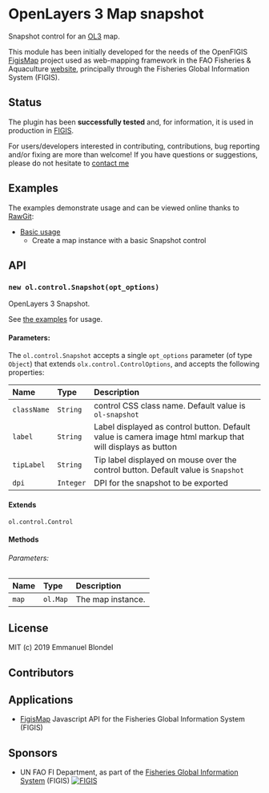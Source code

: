 # OpenLayers 3 Map snapshot

Snapshot control for an [OL3](https://github.com/openlayers/ol3) map.

This module has been initially developed for the needs of the OpenFIGIS [FigisMap](https://github.com/openfigis/FigisMap) project used as web-mapping framework in the FAO Fisheries & Aquaculture [website](http://www.fao.org/fishery/en), principally through the Fisheries Global Information System (FIGIS).

## Status

The plugin has been **successfully tested** and, for information, it is used in production in [FIGIS](http://www.fao.org/fishery/topic/18042/en).

For users/developers interested in contributing, contributions, bug reporting and/or fixing are more than welcome! If you have questions or suggestions, please do not hesitate to [contact me](mailto:emmanuel.blondel1@gmail.com)

## Examples

The examples demonstrate usage and can be viewed online thanks to [RawGit](http://rawgit.com/):

* [Basic usage](http://rawgit.com/eblondel/ol3-snapshot/master/examples/snapshot-default.html)
   * Create a map instance with a basic Snapshot control
   
## API

### `new ol.control.Snapshot(opt_options)`

OpenLayers 3 Snapshot.

See [the examples](./examples) for usage.

#### Parameters:

The ``ol.control.Snapshot`` accepts a single ``opt_options`` parameter (of type ``Object``) that extends ``olx.control.ControlOptions``, and accepts the following properties:

|Name|Type|Description|
|:---|:---|:----------|
|`className`|`String`| control CSS class name. Default value is ``ol-snapshot``|
|`label`|`String`| Label displayed as control button. Default value is camera image html markup that will displays as button|
|`tipLabel`|`String`| Tip label displayed on mouse over the control button. Default value is ``Snapshot``|
|`dpi`|`Integer`| DPI for the snapshot to be exported

#### Extends

`ol.control.Control`

#### Methods



###### Parameters:

|Name|Type|Description|
|:---|:---|:----------|
|`map`|`ol.Map`| The map instance. |

## License

MIT (c) 2019 Emmanuel Blondel

## Contributors


## Applications

* [FigisMap](https://github.com/openfigis/FigisMap) Javascript API for the Fisheries Global Information System (FIGIS)

## Sponsors

* UN FAO FI Department, as part of the [Fisheries Global Information System](http://www.fao.org/fishery/topic/18042/en) (FIGIS)
[![FIGIS](http://www.fao.org/figis/servlet/IRS?iid=17437)](http://www.fao.org/fishery/topic/18042/e)
